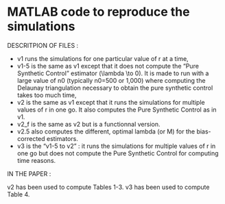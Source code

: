 # MATLAB code to reproduce the simulations


DESCRITPION OF FILES :

- v1 runs the simulations for one particular value of r at a time,
- v1-5 is the same as v1 except that it does not compute the “Pure Synthetic Control” estimator (\lambda \to 0). It is made to run with a large value of n0 (typically n0=500 or 1,000) where computing the Delaunay triangulation necessary to obtain the pure synthetic control takes too much time,
- v2 is the same as v1 except that it runs the simulations for multiple values of r in one go. It also computes the Pure Synthetic Control as in v1.
- v2_f is the same as v2 but is a functionnal version.
- v2.5 also computes the different, optimal lambda (or M) for the bias-corrected estimators.
- v3 is the “v1-5 to v2” : it runs the simulations for multiple values of r in one go but does not compute the Pure Synthetic Control for computing time reasons.

IN THE PAPER :

v2 has been used to compute Tables 1-3. v3 has been used to compute Table 4.